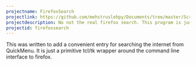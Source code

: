 ```yaml
---
projectname: FirefoxSearch
projectlink: https://github.com/mehstruslehpy/Documents/tree/master/Scripts/FirefoxSearch
projectdescription: No not the real firefox search. This program is just a wrapper around the real thing.
projectid: firefoxsearch
---
```

This was written to add a convenient entry for searching the internet from QuickMenu. It is just a primitive tcl/tk wrapper around the command line interface to firefox.
